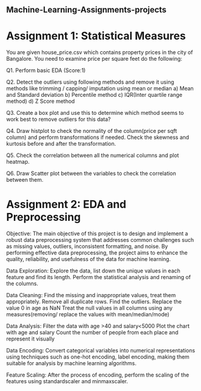 ## Machine-Learning-Assignments-projects
# Assignment 1: Statistical Measures
You are given house_price.csv which contains property prices in the city of Bangalore. You need to examine price per square feet do the following:

Q1. Perform basic EDA (Score:1)

Q2. Detect the outliers using following methods and remove it using methods like trimming / capping/ imputation using mean or median
a) Mean and Standard deviation
b) Percentile method
c) IQR(Inter quartile range method)
d) Z Score method

Q3. Create a box plot and use this to determine which method seems to work best to remove outliers for this data? 

Q4. Draw histplot to check the normality of the column(price per sqft column) and perform transformations if needed. Check the skewness and kurtosis before and after the transformation.

Q5. Check the correlation between all the numerical columns and plot heatmap.

Q6. Draw Scatter plot between the variables to check the correlation between them. 


# Assignment 2: EDA and Preprocessing
Objective: The main objective of this project is to design and implement a robust data preprocessing system that addresses common challenges such as missing values, outliers, inconsistent formatting, and noise. By performing effective data preprocessing, the project aims to enhance the quality, reliability, and usefulness of the data for machine learning.

Data Exploration: Explore the data, list down the unique values in each feature and find its length. Perform the statistical analysis and renaming of the columns.

Data Cleaning:  Find the missing and inappropriate values, treat them appropriately. Remove all duplicate rows. Find the outliers. Replace the value 0 in age as NaN Treat the null values in all columns using any measures(removing/ replace the values with mean/median/mode)

Data Analysis: Filter the data with age >40 and salary<5000 Plot the chart with age and salary Count the number of people from each place and represent it visually

Data Encoding:  Convert categorical variables into numerical representations using techniques such as one-hot encoding, label encoding, making them suitable for analysis by machine learning algorithms.

Feature Scaling: After the process of encoding, perform the scaling of the features using standardscaler and minmaxscaler.
